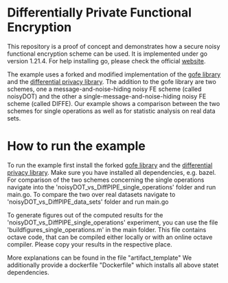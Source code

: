 # Differentially Private Functional Encryption

This repository is a proof of concept and demonstrates how a secure noisy functional encryption scheme can be used. It is implemented under go version 1.21.4. For help installing go, please check the official [website](https://go.dev/doc/install).


The example uses a forked and modified implementation of the [gofe library](https://github.com/JasZal/gofe) and the [differential privacy library](https://github.com/google/differential-privacy). 
The addition to the gofe library are two schemes, one a message-and-noise-hiding noisy FE scheme (called noisyDOT) and the other a single-message-and-noise-hiding noisy FE scheme (called DIFFE). 
Our example shows a comparison between the two schemes for single operations as well as for statistic analysis on real data sets.

# How to run the example

To run the example first install the forked [gofe library](https://github.com/JasZal/gofe) and the [differential privacy library](https://github.com/google/differential-privacy). Make sure you have installed all dependencies, e.g. bazel.
For comparison of the two schemes concerning the single operations navigate into the 'noisyDOT_vs_DiffPIPE_single_operations' folder and run main.go.
To compare the two over real datasets navigate to 'noisyDOT_vs_DiffPIPE_data_sets' folder and run main.go

To generate figures out of the computed results for the 'noisyDOT_vs_DiffPIPE_single_operations' experiment, you can use the file 'buildfigures_single_operations.m' in the main folder. This file contains octave code, that can be compiled either locally or with an online octave compiler. Please copy your results in the respective place. 

More explanations can be found in the file "artifact_template"
We additionally provide a dockerfile "Dockerfile" which installs all above statet dependencies. 
